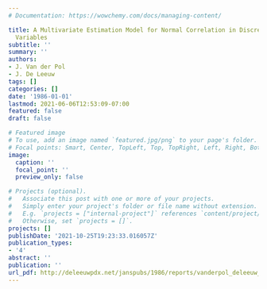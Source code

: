 ```yaml
---
# Documentation: https://wowchemy.com/docs/managing-content/

title: A Multivariate Estimation Model for Normal Correlation in Discrete Ordered
  Variables
subtitle: ''
summary: ''
authors:
- J. Van der Pol
- J. De Leeuw
tags: []
categories: []
date: '1986-01-01'
lastmod: 2021-06-06T12:53:09-07:00
featured: false
draft: false

# Featured image
# To use, add an image named `featured.jpg/png` to your page's folder.
# Focal points: Smart, Center, TopLeft, Top, TopRight, Left, Right, BottomLeft, Bottom, BottomRight.
image:
  caption: ''
  focal_point: ''
  preview_only: false

# Projects (optional).
#   Associate this post with one or more of your projects.
#   Simply enter your project's folder or file name without extension.
#   E.g. `projects = ["internal-project"]` references `content/project/deep-learning/index.md`.
#   Otherwise, set `projects = []`.
projects: []
publishDate: '2021-10-25T19:23:33.016057Z'
publication_types:
- '4'
abstract: ''
publication: ''
url_pdf: http://deleeuwpdx.net/janspubs/1986/reports/vanderpol_deleeuw_R_86.pdf
---
```

